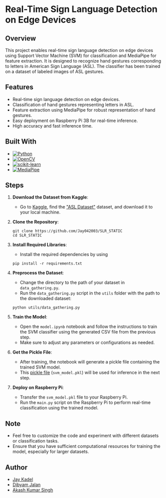 # Real-Time Sign Language Detection on Edge Devices

## Overview

This project enables real-time sign language detection on edge devices using Support Vector Machine (SVM) for classification and MediaPipe for feature extraction. It is designed to recognize hand gestures corresponding to letters in American Sign Language (ASL). The classifier has been trained on a dataset of labeled images of ASL gestures.

## Features

- Real-time sign language detection on edge devices.
- Classification of hand gestures representing letters in ASL.
- Feature extraction using MediaPipe for robust representation of hand gestures.
- Easy deployment on Raspberry Pi 3B for real-time inference.
- High accuracy and fast inference time.

## Built With

- [![Python](https://img.shields.io/badge/python-3670A0?style=for-the-badge&logo=python&logoColor=ffdd54)](https://www.python.org/)
- [![OpenCV](https://img.shields.io/badge/-OpenCV-008000?style=for-the-badge&logo=opencv&logoColor=ffdd54)](https://opencv.org/)
- [![scikit-learn](https://img.shields.io/badge/scikit--learn-F7931E?style=for-the-badge&logo=scikit-learn&logoColor=white)](https://scikit-learn.org/)
- [![MediaPipe](https://img.shields.io/badge/MediaPipe-82CAFF?style=for-the-badge&logo=mediapipe&logoColor=black)](https://mediapipe.dev/)

## Steps

1. **Download the Dataset from Kaggle**:

   - Go to [Kaggle](https://www.kaggle.com/), find the ["ASL Dataset"](https://www.kaggle.com/datasets/debashishsau/aslamerican-sign-language-aplhabet-dataset) dataset, and download it to your local machine.

2. **Clone the Repository**:
   ```
   git clone https://github.com/Jay042003/SLR_STATIC
   cd SLR_STATIC
   ```
3. **Install Required Libraries**:

   - Install the required dependencies by using

   ```
   pip install -r requirements.txt
   ```

4. **Preprocess the Dataset**:

   - Change the directory to the path of your dataset in `data_gathering.py`.
   - Run the `data_gathering.py` script in the `utils` folder with the path to the downloaded dataset:

   ```
   python utils/data_gathering.py
   ```

5. **Train the Model**:

   - Open the `model.ipynb` notebook and follow the instructions to train the SVM classifier using the generated CSV file from the previous step.
   - Make sure to adjust any parameters or configurations as needed.

6. **Get the Pickle File**:

   - After training, the notebook will generate a pickle file containing the trained SVM model.
   - This [pickle file](https://drive.google.com/file/d/1laIP-rHnH3zDud8LnVoTO2gxbMF1ensM/view?usp=sharing) (`svm_model.pkl`) will be used for inference in the next step.

7. **Deploy on Raspberry Pi**:
   - Transfer the `svm_model.pkl` file to your Raspberry Pi.
   - Run the `main.py` script on the Raspberry Pi to perform real-time classification using the trained model.

## Note

- Feel free to customize the code and experiment with different datasets or classification tasks.
- Ensure that you have sufficient computational resources for training the model, especially for larger datasets.

## Author

- [Jay Kadel](https://github.com/author1)
- [Dibyam Jalan](https://github.com/dibyam-jalan27)
- [Akash Kumar Singh](https://github.com/author3)
